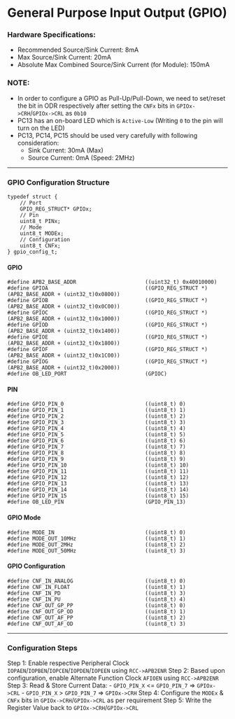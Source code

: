 # General Purpose Input Output (GPIO)

### Hardware Specifications:
 - Recommended Source/Sink Current: 8mA
 - Max Source/Sink Current: 20mA
 - Absolute Max Combined Source/Sink Current (for Module): 150mA

### NOTE:
 - In order to configure a GPIO as Pull-Up/Pull-Down, we need to set/reset the bit in ODR respectively after setting the `CNFx` bits in `GPIOx->CRH`/`GPIOx->CRL` as `0b10`
 - PC13 has an on-board LED which is `Active-Low` (Writing `0` to the pin will turn on the LED)
 - PC13, PC14, PC15 should be used very carefully with following consideration:
    - Sink Current: 30mA (Max)
    - Source Current: 0mA (Speed: 2MHz)
---
### GPIO Configuration Structure
```
typedef struct {
	// Port
	GPIO_REG_STRUCT* GPIOx;
	// Pin
	uint8_t PINx;
	// Mode
	uint8_t MODEx;
	// Configuration
	uint8_t CNFx;
} gpio_config_t;
```
#### GPIO
```
#define APB2_BASE_ADDR						((uint32_t) 0x40010000)
#define GPIOA                   			((GPIO_REG_STRUCT *)(APB2_BASE_ADDR + (uint32_t)0x0800))
#define GPIOB                   			((GPIO_REG_STRUCT *)(APB2_BASE_ADDR + (uint32_t)0x0C00))
#define GPIOC                   			((GPIO_REG_STRUCT *)(APB2_BASE_ADDR + (uint32_t)0x1000))
#define GPIOD                   			((GPIO_REG_STRUCT *)(APB2_BASE_ADDR + (uint32_t)0x1400))
#define GPIOE                   			((GPIO_REG_STRUCT *)(APB2_BASE_ADDR + (uint32_t)0x1800))
#define GPIOF                   			((GPIO_REG_STRUCT *)(APB2_BASE_ADDR + (uint32_t)0x1C00))
#define GPIOG                   			((GPIO_REG_STRUCT *)(APB2_BASE_ADDR + (uint32_t)0x2000))
#define OB_LED_PORT							(GPIOC)
```

#### PIN
```
#define GPIO_PIN_0							((uint8_t) 0)
#define GPIO_PIN_1							((uint8_t) 1)
#define GPIO_PIN_2							((uint8_t) 2)
#define GPIO_PIN_3							((uint8_t) 3)
#define GPIO_PIN_4							((uint8_t) 4)
#define GPIO_PIN_5							((uint8_t) 5)
#define GPIO_PIN_6							((uint8_t) 6)
#define GPIO_PIN_7							((uint8_t) 7)
#define GPIO_PIN_8							((uint8_t) 8)
#define GPIO_PIN_9							((uint8_t) 9)
#define GPIO_PIN_10							((uint8_t) 10)
#define GPIO_PIN_11							((uint8_t) 11)
#define GPIO_PIN_12							((uint8_t) 12)
#define GPIO_PIN_13							((uint8_t) 13)
#define GPIO_PIN_14							((uint8_t) 14)
#define GPIO_PIN_15							((uint8_t) 15)
#define OB_LED_PIN							(GPIO_PIN_13)
```

#### GPIO Mode
```
#define MODE_IN								((uint8_t) 0)
#define MODE_OUT_10MHz						((uint8_t) 1)
#define MODE_OUT_2MHz						((uint8_t) 2)
#define MODE_OUT_50MHz						((uint8_t) 3)
```

#### GPIO Configuration
```
#define CNF_IN_ANALOG						((uint8_t) 0)
#define CNF_IN_FLOAT						((uint8_t) 1)
#define CNF_IN_PD							((uint8_t) 3)
#define CNF_IN_PU							((uint8_t) 4)
#define CNF_OUT_GP_PP						((uint8_t) 0)
#define CNF_OUT_GP_OD						((uint8_t) 1)
#define CNF_OUT_AF_PP						((uint8_t) 2)
#define CNF_OUT_AF_OD						((uint8_t) 3)
```
---
### Configuration Steps
Step 1: Enable respective Peripheral Clock `IOPAEN`/`IOPBEN`/`IOPCEN`/`IOPDEN`/`IOPEEN` using `RCC->APB2ENR`
Step 2: Based upon configuration, enable Alternate Function Clock `AFIOEN` using `RCC->APB2ENR`
Step 3: Read & Store Current Data: 
    - `GPIO_PIN_X` <= `GPIO_PIN_7` => `GPIOx->CRL`
    - `GPIO_PIN_X` > `GPIO_PIN_7` => `GPIOx->CRH`
Step 4: Configure the `MODEx` & `CNFx` bits in `GPIOx->CRH`/`GPIOx->CRL` as per requirement
Step 5: Write the Register Value back to `GPIOx->CRH`/`GPIOx->CRL`